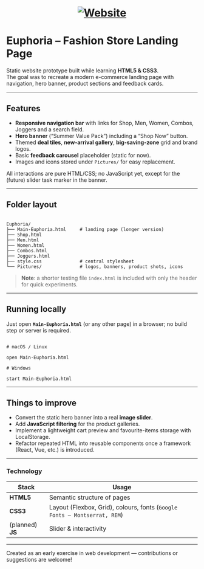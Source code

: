 
<a href="https://flutter.dev/">
  <h1 align="center">
    <picture>
      <img alt="Website" src="https://github.com/user-attachments/assets/b157a8a0-42cc-4b75-87ac-27e9aabe8116">
    </picture>
  </h1>
</a>

# Euphoria – Fashion Store Landing Page

Static website prototype built while learning **HTML5 & CSS3**.  
The goal was to recreate a modern e-commerce landing page with navigation, hero banner, product sections and feedback cards.

---

## Features

* **Responsive navigation bar** with links for Shop, Men, Women, Combos, Joggers and a search field.  
* **Hero banner** (“Summer Value Pack”) including a “Shop Now” button.  
* Themed **deal tiles**, **new-arrival gallery**, **big-saving-zone** grid and brand logos.  
* Basic **feedback carousel** placeholder (static for now).  
* Images and icons stored under `Pictures/` for easy replacement.  

All interactions are pure HTML/CSS; no JavaScript yet, except for the (future) slider task marker in the banner.

---

## Folder layout  

```

Euphoria/
├── Main-Euphoria.html     # landing page (longer version)
├── Shop.html
├── Men.html
├── Women.html
├── Combos.html
├── Joggers.html
├── style.css              # central stylesheet
└── Pictures/              # logos, banners, product shots, icons

```

> **Note**: a shorter testing file `index.html` is included with only the header for quick experiments.

---

## Running locally

Just open **`Main-Euphoria.html`** (or any other page) in a browser; no build step or server is required.

```

# macOS / Linux

open Main-Euphoria.html

# Windows

start Main-Euphoria.html

```

---

## Things to improve

* Convert the static hero banner into a real **image slider**.  
* Add **JavaScript filtering** for the product galleries.  
* Implement a lightweight cart preview and favourite-items storage with LocalStorage.  
* Refactor repeated HTML into reusable components once a framework (React, Vue, etc.) is introduced.

---

### Technology

| Stack   | Usage                          |
|---------|--------------------------------|
| **HTML5** | Semantic structure of pages |
| **CSS3**  | Layout (Flexbox, Grid), colours, fonts (`Google Fonts – Montserrat, REM`) |
| (planned) **JS** | Slider & interactivity |

---

Created as an early exercise in web development — contributions or suggestions are welcome!
```
